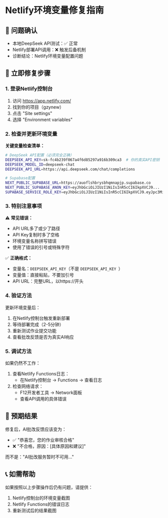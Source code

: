 # Netlify环境变量修复指南

## 🚨 问题确认
- 本地DeepSeek API测试：✅ 正常
- Netlify部署API调用：❌ 触发后备机制
- 诊断结论：Netlify环境变量配置问题

## 🔧 立即修复步骤

### 1. 登录Netlify控制台
1. 访问 https://app.netlify.com/
2. 找到你的项目（gzynew）
3. 点击 "Site settings"
4. 选择 "Environment variables"

### 2. 检查并更新环境变量

**关键变量检查清单：**

```bash
# DeepSeek API配置（必须完全正确）
DEEPSEEK_API_KEY=sk-fc4b239f067a4f6d85297a916b309ca3  # 你的真实API密钥
DEEPSEEK_MODEL_ID=deepseek-chat
DEEPSEEK_API_URL=https://api.deepseek.com/chat/completions

# Supabase配置
NEXT_PUBLIC_SUPABASE_URL=https://auoflshbrysbhqmnapjp.supabase.co
NEXT_PUBLIC_SUPABASE_ANON_KEY=eyJhbGciOiJIUzI1NiIsInR5cCI6IkpXVCJ9...
SUPABASE_SERVICE_ROLE_KEY=eyJhbGciOiJIUzI1NiIsInR5cCI6IkpXVCJ9.eyJpc3MiOiJzdXBhYmFzZSIsInJlZiI6ImF1b2Zsc2hicnlzYmhxbW5hcGpwIiwicm9sZSI6InNlcnZpY2Vfcm9sZSIsImlhdCI6MTc1MzY5NTIyNCwiZXhwIjoyMDY5MjcxMjI0fQ.3Wa3DDinp-0rFuJTXQAwXtY9g1KWmfLomV-_WXIqkqQ
```

### 3. 特别注意事项

⚠️ **常见错误：**
- API URL多了或少了路径
- API Key复制时多了空格
- 环境变量名称拼写错误
- 使用了错误的引号或特殊字符

✅ **正确格式：**
- 变量名：`DEEPSEEK_API_KEY`（不是 `DEEPSEEK_API_KEY `）
- 变量值：直接粘贴，不要加引号
- API URL：完整URL，以https://开头

### 4. 验证方法

更新环境变量后：
1. 在Netlify控制台触发重新部署
2. 等待部署完成（2-5分钟）
3. 重新测试作业提交功能
4. 查看批改反馈是否为真实AI响应

### 5. 调试方法

如果仍然不工作：
1. 查看Netlify Functions日志：
   - 在Netlify控制台 → Functions → 查看日志
2. 检查网络请求：
   - F12开发者工具 → Network面板
   - 查看API调用的具体错误

## 🎯 预期结果

修复后，AI批改反馈应该变为：
- ✅ "恭喜您，您的作业审核合格"
- ❌ "不合格，原因：[具体原因和建议]"

而不是："AI批改服务暂时不可用..."

## 📞 如需帮助

如果按照以上步骤操作后仍有问题，请提供：
1. Netlify控制台的环境变量截图
2. Netlify Functions的错误日志
3. 重新测试后的结果截图